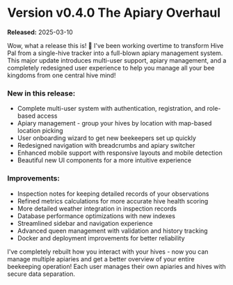 # Version  v0.4.0 The Apiary Overhaul
**Released:** 2025-03-10

Wow, what a release this is! 🐝 I've been working overtime to transform Hive Pal from a single-hive tracker into a full-blown apiary management system. This major update introduces multi-user support, apiary management, and a completely redesigned user experience to help you manage all your bee kingdoms from one central hive mind!

### New in this release:

- Complete multi-user system with authentication, registration, and role-based access
- Apiary management - group your hives by location with map-based location picking
- User onboarding wizard to get new beekeepers set up quickly
- Redesigned navigation with breadcrumbs and apiary switcher
- Enhanced mobile support with responsive layouts and mobile detection
- Beautiful new UI components for a more intuitive experience

### Improvements:

- Inspection notes for keeping detailed records of your observations
- Refined metrics calculations for more accurate hive health scoring
- More detailed weather integration in inspection records
- Database performance optimizations with new indexes
- Streamlined sidebar and navigation experience
- Advanced queen management with validation and history tracking
- Docker and deployment improvements for better reliability

I've completely rebuilt how you interact with your hives - now you can manage multiple apiaries and get a better overview of your entire beekeeping operation! Each user manages their own apiaries and hives with secure data separation.